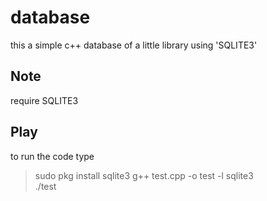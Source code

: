 # database
this a simple c++ database of a little library using 'SQLITE3'
## Note
require SQLITE3
## Play
to run the code type 
>sudo pkg install sqlite3
> g++ test.cpp -o test -l sqlite3  
> ./test
